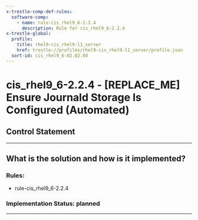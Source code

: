 ```yaml
---
x-trestle-comp-def-rules:
  software-comp:
    - name: rule-cis_rhel9_6-2.2.4
      description: Rule for cis_rhel9_6-2.2.4
x-trestle-global:
  profile:
    title: rhel9-cis_rhel9-l1_server
    href: trestle://profiles/rhel9-cis_rhel9-l1_server/profile.json
  sort-id: cis_rhel9_6-02.02.04
---
```


# cis_rhel9_6-2.2.4 - \[REPLACE_ME\] Ensure Journald Storage Is Configured (Automated)

## Control Statement

______________________________________________________________________

## What is the solution and how is it implemented?

<!-- For implementation status enter one of: implemented, partial, planned, alternative, not-applicable -->

<!-- Note that the list of rules under ### Rules: is read-only and changes will not be captured after assembly to JSON -->

<!-- Add control implementation description here for control: cis_rhel9_6-2.2.4 -->

### Rules:

  - rule-cis_rhel9_6-2.2.4

### Implementation Status: planned

______________________________________________________________________

